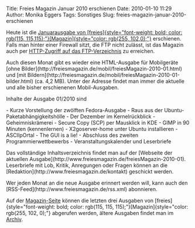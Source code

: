 Title: Freies Magazin Januar 2010 erschienen
Date: 2010-01-10 11:29
Author: Monika Eggers
Tags: Sonstiges
Slug: freies-magazin-januar-2010-erschienen

Heute ist die [Januarausgabe von
[freies]{style="font-weight: bold; color: rgb(115, 115,115);"}[Magazin]{style="color: rgb(255, 102,0);"}](ftp://ftp.freiesmagazin.de/2010/freiesMagazin-2010-01.pdf)
erschienen. Falls man hinter einer Firewall sitzt, die FTP nicht
zulässt, ist das Magazin auch per [HTTP-Zugriff auf das
FTP-Verzeichnis](http://www.freiesmagazin.de/ftp/2010/freiesMagazin-2010-01.pdf)
zu erreichen.

</p>
Auch diesen Monat gibt es wieder eine HTML-Ausgabe für Mobilgeräte [ohne
Bilder](http://freiesmagazin.de/mobil/freiesMagazin-2010-01.html) und
[mit
Bildern](http://freiesmagazin.de/mobil/freiesMagazin-2010-01-bilder.html)
(ca. 4,2 MB). Unter der Adresse <http://freiesmagazin.de/mobil/> findet
man immer die aktuelle und alle bisher erschienenen Mobil-Ausgaben.

</p>
<!--break--><!--break-->

Inhalte der Ausgabe 01/2010 sind

</p>
-   Kurze Vorstellung der zwölften Fedora-Ausgabe
-   Raus aus der Ubuntu-Paketabhängigkeitshölle
-   Der Dezember im Kernelrückblick
-   Geheimniskrämerei
-   Secure Copy (SCP) per Mausklick in KDE
-   GIMP in 90 Minuten (kennenlernen)
-   X2goserver-home unter Ubuntu installieren
-   ASCIIpOrtal - The GUI is a lie!
-   Abschluss des zweiten Programmierwettbewerbs
-   Veranstaltungskalender und Leserbriefe

</p>
Das vollständige Inhaltsverzeichnis findet man auf der [Webseite der
aktuellen Ausgabe](http://www.freiesmagazin.de/freiesMagazin-2010-01).
Leserbriefe mit Lob, Kritik, Anregungen oder Fragen können an die
[Redaktion](http://www.freiesmagazin.de/kontakt) geschickt werden.

</p>
Wer jeden Monat an die neue Ausgabe erinnert werden will, kann auch den
[RSS-Feed](http://www.freiesmagazin.de/rss.xml) abonnieren.  

Auf der [Magazin-Seite](http://www.freiesmagazin.de/magazin) können die
letzten drei Ausgaben von
[freies]{style="font-weight: bold; color: rgb(115, 115, 115);"}[Magazin]{style="color: rgb(255, 102, 0);"}
abgerufen werden, ältere Ausgaben findet man im
[Archiv](http://www.freiesmagazin.de/archiv).

</p>

